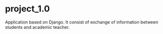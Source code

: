 # project_1.0
Application based on Django. It consist of exchange of information between students and academic teacher.
